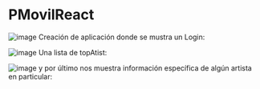 # PMovilReact

![image](https://github.com/Brandonalexiscc/PMovilReact/assets/90300293/29415a63-52fd-4b98-b052-914dc9d75d23)
Creación de aplicación donde se mustra un Login:

![image](https://github.com/Brandonalexiscc/PMovilReact/assets/90300293/d81a6469-1588-4597-abd4-06becca68bfe)
Una lista de topAtist:

![image](https://github.com/Brandonalexiscc/PMovilReact/assets/90300293/1a4d2ce4-3f1f-46e7-b67d-494245acaa2b)
y por último nos muestra información específica de algún artista en particular:
